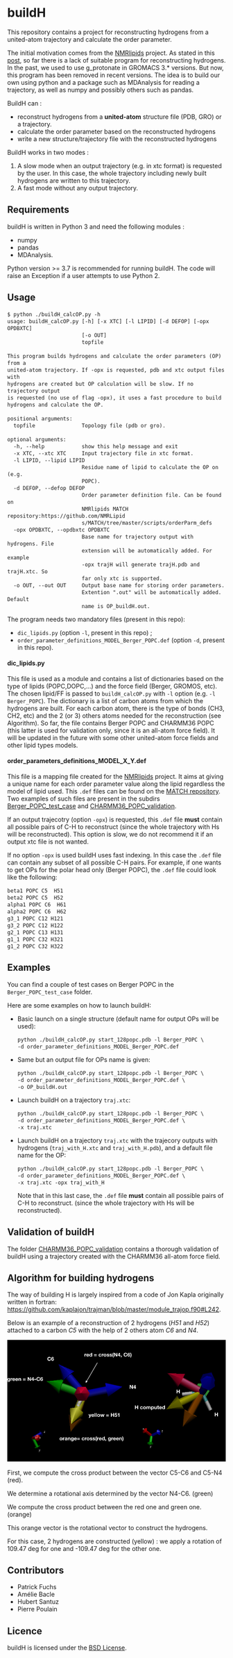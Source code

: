 # buildH

This repository contains a project for reconstructing hydrogens from a united-atom trajectory and calculate the order parameter.

The initial motivation comes from the [NMRlipids](https://nmrlipids.blogspot.com/) project. As stated in this [post](https://nmrlipids.blogspot.com/2019/04/nmrlipids-ivb-assembling-pe-pg-results.html), so far there is a lack of suitable program for reconstructing hydrogens. In the past, we used to use g_protonate in GROMACS 3.* versions. But now, this program has been removed in recent versions. The idea is to build our own using python and a package such as MDAnalysis for reading a trajectory, as well as numpy and possibly others such as pandas.


BuildH can :
  - reconstruct hydrogens from a **united-atom** structure file (PDB, GRO) or a trajectory.
  - calculate the order parameter based on the reconstructed hydrogens
  - write a new structure/trajectory file with the reconstructed hydrogens


BuildH works in two modes :
  1.  A slow mode when an output trajectory (e.g. in xtc format) is requested by
     the user. In this case, the whole trajectory including newly built
     hydrogens are written to this trajectory.
  2. A fast mode without any output trajectory.


## Requirements

buildH is written in Python 3 and need the following modules :
  - numpy
  - pandas
  - MDAnalysis.

Python version >= 3.7 is recommended for running buildH. The code will raise an Exception if a user attempts to use Python 2.

## Usage

```
$ python ./buildH_calcOP.py -h
usage: buildH_calcOP.py [-h] [-x XTC] [-l LIPID] [-d DEFOP] [-opx OPDBXTC]
                        [-o OUT]
                        topfile

This program builds hydrogens and calculate the order parameters (OP) from a
united-atom trajectory. If -opx is requested, pdb and xtc output files with
hydrogens are created but OP calculation will be slow. If no trajectory output
is requested (no use of flag -opx), it uses a fast procedure to build
hydrogens and calculate the OP.

positional arguments:
  topfile               Topology file (pdb or gro).

optional arguments:
  -h, --help            show this help message and exit
  -x XTC, --xtc XTC     Input trajectory file in xtc format.
  -l LIPID, --lipid LIPID
                        Residue name of lipid to calculate the OP on (e.g.
                        POPC).
  -d DEFOP, --defop DEFOP
                        Order parameter definition file. Can be found on
                        NMRlipids MATCH repository:https://github.com/NMRLipid
                        s/MATCH/tree/master/scripts/orderParm_defs
  -opx OPDBXTC, --opdbxtc OPDBXTC
                        Base name for trajectory output with hydrogens. File
                        extension will be automatically added. For example
                        -opx trajH will generate trajH.pdb and trajH.xtc. So
                        far only xtc is supported.
  -o OUT, --out OUT     Output base name for storing order parameters.
                        Extention ".out" will be automatically added. Default
                        name is OP_buildH.out.
```

The program needs two mandatory files (present in this repo):
- `dic_lipids.py` (option `-l`, present in this repo) ;
- `order_parameter_definitions_MODEL_Berger_POPC.def` (option `-d`, present in this repo).


#### dic_lipids.py

This file is used as a module and contains a list of dictionaries based on the type of lipids (POPC,DOPC,...) and the force field (Berger, GROMOS, etc). The chosen lipid/FF is passed to `buildH_calcOP.py` with `-l` option (e.g. `-l Berger_POPC`).
The dictionary is a list of carbon atoms from which the hydrogens are built.
For each carbon atom, there is the type of bonds (CH3, CH2, etc) and the 2 (or 3) others atoms needed for the reconstruction (see Algorithm).
So far, the file contains Berger POPC and CHARMM36 POPC (this latter is used for validation only, since it is an all-atom force field). It will be updated in the future with some other united-atom force fields and other lipid types models.

#### order_parameters_definitions_MODEL_X_Y.def

This file is a mapping file created for the [NMRlipids](https://nmrlipids.blogspot.com/) project.
It aims at giving a unique name for each order parameter value along the lipid regardless the model of lipid used. This `.def` files can be found on the [MATCH repository](https://github.com/NMRLipids/MATCH/tree/master/scripts/orderParm_defs). Two examples of such files are present in the subdirs [Berger_POPC_test_case](Berger_POPC_test_case) and [CHARMM36_POPC_validation](CHARMM36_POPC_validation).

If an output trajecotry (option `-opx`) is requested, this `.def` file **must** contain all possible pairs of C-H to reconstruct (since the whole trajectory with Hs will be reconstructed). This option is slow, we do not recommend it if an output xtc file is not wanted.

If no option `-opx` is used buildH uses fast indexing. In this case the `.def` file can contain any subset of all possible C-H pairs. For example, if one wants to get OPs for the polar head only (Berger POPC), the `.def` file could look like the following:

```
beta1 POPC C5  H51
beta2 POPC C5  H52
alpha1 POPC C6  H61
alpha2 POPC C6  H62
g3_1 POPC C12 H121
g3_2 POPC C12 H122
g2_1 POPC C13 H131
g1_1 POPC C32 H321
g1_2 POPC C32 H322
```

## Examples

You can find a couple of test cases on Berger POPC in the `Berger_POPC_test_case` folder.

Here are some examples on how to launch buildH:

- Basic launch on a single structure (default name for output OPs will be used):
  ```
  python ./buildH_calcOP.py start_128popc.pdb -l Berger_POPC \
  -d order_parameter_definitions_MODEL_Berger_POPC.def
  ```
- Same but an output file for OPs name is given:
  ```
  python ./buildH_calcOP.py start_128popc.pdb -l Berger_POPC \
  -d order_parameter_definitions_MODEL_Berger_POPC.def \
  -o OP_buildH.out
  ```
- Launch buildH on a trajectory `traj.xtc`:
  ```
  python ./buildH_calcOP.py start_128popc.pdb -l Berger_POPC \
  -d order_parameter_definitions_MODEL_Berger_POPC.def \
  -x traj.xtc
  ```
- Launch buildH on a trajectory `traj.xtc` with the trajecory outputs with hydrogens (`traj_with_H.xtc` and `traj_with_H.pdb`), and a default file name for the OP:
  ```
  python ./buildH_calcOP.py start_128popc.pdb -l Berger_POPC \
  -d order_parameter_definitions_MODEL_Berger_POPC.def \
  -x traj.xtc -opx traj_with_H
  ```
  Note that in this last case, the `.def` file **must** contain all possible pairs of C-H to reconstruct. (since the whole trajectory with Hs will be reconstructed).

## Validation of buildH

The folder [CHARMM36_POPC_validation](CHARMM36_POPC_validation) contains a thorough validation of buildH using a trajectory created with the CHARMM36 all-atom force field.

## Algorithm for building hydrogens

The way of building H is largely inspired from a code of Jon Kapla originally written in fortran:
https://github.com/kaplajon/trajman/blob/master/module_trajop.f90#L242.

Below is an example of a reconstruction of 2 hydrogens (*H51* and *H52*) attached to a carbon *C5* with the help of 2 others atom *C6* and *N4*.

![Vectors](vectors.png)

First, we compute the cross product between the vector C5-C6 and C5-N4 (red).

We determine a rotational axis determined by the vector N4-C6. (green)

We compute the cross product between the red one and green one. (orange)

This orange vector is the rotational vector to construct the hydrogens.

For this case, 2 hydrogens are constructed (yellow) : we apply a rotation of 109.47 deg for one and -109.47 deg for the other one.


## Contributors

  - Patrick Fuchs
  - Amélie Bacle
  - Hubert Santuz
  - Pierre Poulain


## Licence

buildH is licensed under the [BSD License](LICENSE).

